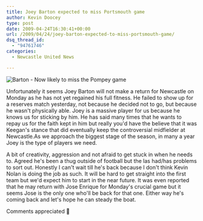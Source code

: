 ```yaml
---
title: Joey Barton expected to miss Portsmouth game
author: Kevin Doocey
type: post
date: 2009-04-24T16:30:41+00:00
url: /2009/04/24/joey-barton-expected-to-miss-portsmouth-game/
dsq_thread_id:
  - "94761746"
categories:
  - Newcastle United News

---
```

![Barton - Now likely to miss the Pompey game](http://static.guim.co.uk/sys-images/Football/Pix/pictures/2008/10/22/JoeyBarton460.jpg)

Unfortunately it seems Joey Barton will not make a return for Newcastle on Monday as he has not yet regained his full fitness. He failed to show up for a reserves match yesterday, not because he decided not to go, but because he wasn't physically able. Joey is a massive player for us because he knows us for sticking by him. He has said many times that he wants to repay us for the faith kept in him but really you'd have the believe that it was Keegan's stance that did eventually keep the controversial midfielder at Newcastle.As we approach the biggest stage of the season, in many a year Joey is the type of players we need.

A bit of creativity, aggression and not afraid to get stuck in when he needs to. Agreed he's been a thug outside of football but the las had/has problems to sort out. Honestly I can't wait till he's back because I don't think Kevin Nolan is doing the job as such. It will be hard to get straight into the first team but we'd expect him to start in the near future. It was even reported that he may return with Jose Enrique for Monday's crucial game but it seems Jose is the only one who'll be back for that one. Either way he's coming back and let's hope he can steady the boat.

Comments appreciated 🙂
